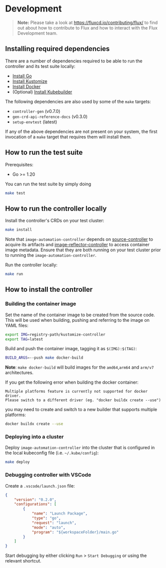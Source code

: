 # Development

> **Note:** Please take a look at <https://fluxcd.io/contributing/flux/>
> to find out about how to contribute to Flux and how to interact with the
> Flux Development team.

## Installing required dependencies

There are a number of dependencies required to be able to run the controller and its test suite locally:

- [Install Go](https://golang.org/doc/install)
- [Install Kustomize](https://kubernetes-sigs.github.io/kustomize/installation/)
- [Install Docker](https://docs.docker.com/engine/install/)
- (Optional) [Install Kubebuilder](https://book.kubebuilder.io/quick-start.html#installation)

The following dependencies are also used by some of the `make` targets:

- `controller-gen` (v0.7.0)
- `gen-crd-api-reference-docs` (v0.3.0)
- `setup-envtest` (latest)

If any of the above dependencies are not present on your system, the first invocation of a `make` target that requires them will install them.

## How to run the test suite

Prerequisites:
* Go >= 1.20

You can run the test suite by simply doing

```sh
make test
```
## How to run the controller locally

Install the controller's CRDs on your test cluster:

```sh
make install
```

Note that `image-automation-controller` depends on [source-controller](https://github.com/fluxcd/source-controller) to acquire its artifacts and [image-reflector-controller](https://github.com/fluxcd/image-reflector-controller) to access container image metadata. Ensure that they are both running on your test cluster prior to running the `image-automation-controller`.

Run the controller locally:

```sh
make run
```

## How to install the controller

### Building the container image

Set the name of the container image to be created from the source code. This will be used when building, pushing and referring to the image on YAML files:

```sh
export IMG=registry-path/kustomize-controller
export TAG=latest
```
Build and push the container image, tagging it as `$(IMG):$(TAG)`:

```sh
BUILD_ARGS=--push make docker-build
```
**Note**: `make docker-build` will build images for the `amd64`,`arm64` and `arm/v7` architectures.

If you get the following error when building the docker container:
```
Multiple platforms feature is currently not supported for docker driver.
Please switch to a different driver (eg. "docker buildx create --use")
```

you may need to create and switch to a new builder that supports multiple platforms:

```sh
docker buildx create --use
```

### Deploying into a cluster

Deploy `image-automation-controller` into the cluster that is configured in the local kubeconfig file (i.e. `~/.kube/config`):

```sh
make deploy
```

### Debugging controller with VSCode

Create a `.vscode/launch.json` file:
```json
{
    "version": "0.2.0",
    "configurations": [
        {
            "name": "Launch Package",
            "type": "go",
            "request": "launch",
            "mode": "auto",
            "program": "${workspaceFolder}/main.go"
        }
    ]
}
```

Start debugging by either clicking `Run` > `Start Debugging` or using
the relevant shortcut.
